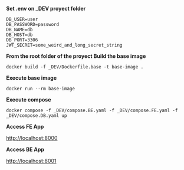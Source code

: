 **Set .env on _DEV proyect folder**
```
DB_USER=user
DB_PASSWORD=password
DB_NAME=db
DB_HOST=db
DB_PORT=3306
JWT_SECRET=some_weird_and_long_secret_string
```

**From the root folder of the proyect Build the base image**
```
docker build -f _DEV/Dockerfile.base -t base-image .
```

**Execute base image**
```
docker run --rm base-image
```

**Execute compose**
```
docker compose -f _DEV/compose.BE.yaml -f _DEV/compose.FE.yaml -f _DEV/compose.DB.yaml up
```

**Access FE App**

[http://localhost:8000](http://localhost:8000)

**Access BE App**

[http://localhost:8001](http://localhost:8001)
